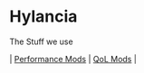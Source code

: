 # Hylancia
The Stuff we use

| [Performance Mods](/Performance/hylancia.md)
| [QoL Mods](/Client/hylancia.md) |


